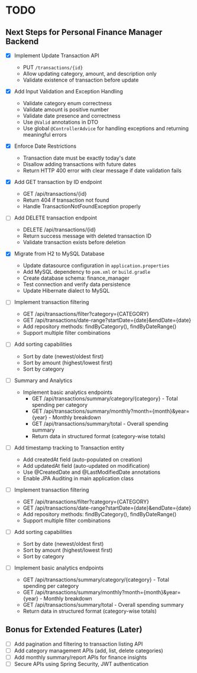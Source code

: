 # TODO

## Next Steps for Personal Finance Manager Backend

- [X] Implement Update Transaction API
    - PUT `/transactions/{id}`
    - Allow updating category, amount, and description only
    - Validate existence of transaction before update

- [X] Add Input Validation and Exception Handling
    - Validate category enum correctness
    - Validate amount is positive number
    - Validate date presence and correctness
    - Use `@Valid` annotations in DTO
    - Use global `@ControllerAdvice` for handling exceptions and returning meaningful errors

- [X] Enforce Date Restrictions
    - Transaction date must be exactly today's date
    - Disallow adding transactions with future dates
    - Return HTTP 400 error with clear message if date validation fails

- [X] Add GET transaction by ID endpoint
  - GET /api/transactions/{id}
  - Return 404 if transaction not found
  - Handle TransactionNotFoundException properly

- [ ] Add DELETE transaction endpoint
  - DELETE /api/transactions/{id}
  - Return success message with deleted transaction ID
  - Validate transaction exists before deletion

- [X] Migrate from H2 to MySQL Database
    - Update datasource configuration in `application.properties`
    - Add MySQL dependency to `pom.xml` or `build.gradle`
    - Create database schema: finance_manager
    - Test connection and verify data persistence
    - Update Hibernate dialect to MySQL

- [ ] Implement transaction filtering
    - GET /api/transactions/filter?category={CATEGORY}
    - GET /api/transactions/date-range?startDate={date}&endDate={date}
    - Add repository methods: findByCategory(), findByDateRange()
    - Support multiple filter combinations

- [ ] Add sorting capabilities
    - Sort by date (newest/oldest first)
    - Sort by amount (highest/lowest first)
    - Sort by category

- [ ] Summary and Analytics
  - Implement basic analytics endpoints
    - GET /api/transactions/summary/category/{category} - Total spending per category
    - GET /api/transactions/summary/monthly?month={month}&year={year} - Monthly breakdown
    - GET /api/transactions/summary/total - Overall spending summary
    - Return data in structured format (category-wise totals)

- [ ] Add timestamp tracking to Transaction entity
  - Add createdAt field (auto-populated on creation)
  - Add updatedAt field (auto-updated on modification)
  - Use @CreatedDate and @LastModifiedDate annotations
  - Enable JPA Auditing in main application class

- [ ] Implement transaction filtering
  - GET /api/transactions/filter?category={CATEGORY}
  - GET /api/transactions/date-range?startDate={date}&endDate={date}
  - Add repository methods: findByCategory(), findByDateRange()
  - Support multiple filter combinations

- [ ] Add sorting capabilities
  - Sort by date (newest/oldest first)
  - Sort by amount (highest/lowest first)
  - Sort by category

- [ ] Implement basic analytics endpoints
  - GET /api/transactions/summary/category/{category} - Total spending per category
  - GET /api/transactions/summary/monthly?month={month}&year={year} - Monthly breakdown
  - GET /api/transactions/summary/total - Overall spending summary
  - Return data in structured format (category-wise totals)

## Bonus for Extended Features (Later)

- [ ] Add pagination and filtering to transaction listing API
- [ ] Add category management APIs (add, list, delete categories)
- [ ] Add monthly summary/report APIs for finance insights
- [ ] Secure APIs using Spring Security, JWT authentication
